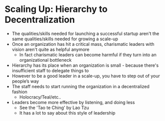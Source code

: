 # Scaling Up: Hierarchy to Decentralization

* The qualities/skills needed for launching a successful startup aren't the same qualities/skills needed for growing a scale-up
* Once an organization has hit a critical mass, charismatic leaders with vision aren't quite as helpful anymore
  * In fact charismatic leaders can become harmful if they turn into an organizational bottleneck
* Hierarchy has its place when an organization is small - because there's insufficient staff to delegate things to
* However to be a good leader in a scale-up, you have to step out of your people’s way
* The staff needs to start running the organization in a decentralized fashion
  * Holocracy/Teal/etc..
* Leaders become more effective by listening, and doing less
  * See the 'Tao te Ching' by Lao Tzu
  * It has a lot to say about this style of leadership

